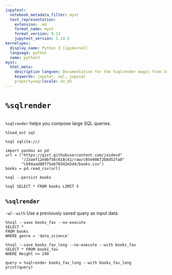 ```yaml
---
jupytext:
  notebook_metadata_filter: myst
  text_representation:
    extension: .md
    format_name: myst
    format_version: 0.13
    jupytext_version: 1.14.5
kernelspec:
  display_name: Python 3 (ipykernel)
  language: python
  name: python3
myst:
  html_meta:
    description lang=en: Documentation for the %sqlrender magic from JupySQL
    keywords: jupyter, sql, jupysql
    property=og:locale: en_US
---
```


# `%sqlrender`

```{versionadded} 0.4.3
```

`%sqlrender` helps you compose large SQL queries.

```{code-cell} ipython3
%load_ext sql
```

```{code-cell} ipython3
%sql sqlite:///
```

```{code-cell} ipython3
import pandas as pd
url = ("https://gist.githubusercontent.com/jaidevd"
       "/23aef12e9bf56c618c41/raw/c05e98672b8d52fa0"
       "cb94aad80f75eb78342e5d4/books.csv")
books = pd.read_csv(url)
```

```{code-cell} ipython3
%sql --persist books
```

```{code-cell} ipython3
%sql SELECT * FROM books LIMIT 5
```

## `%sqlrender`

`-w`/`--with` Use a previously saved query as input data

```{code-cell} ipython3
%%sql --save books_fav --no-execute
SELECT *
FROM books
WHERE genre = 'data_science'
```

```{code-cell} ipython3
%%sql --save books_fav_long --no-execute --with books_fav
SELECT * FROM books_fav
WHERE Height >= 240
```

```{code-cell} ipython3
query = %sqlrender books_fav_long --with books_fav_long
print(query)
```

```{code-cell} ipython3

```
